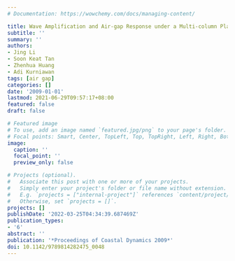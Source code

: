 ```yaml
---
# Documentation: https://wowchemy.com/docs/managing-content/

title: Wave Amplification and Air-gap Response under a Multi-column Platform
subtitle: ''
summary: ''
authors:
- Jing Li
- Soon Keat Tan
- Zhenhua Huang
- Adi Kurniawan
tags: [air gap]
categories: []
date: '2009-01-01'
lastmod: 2021-06-29T09:57:17+08:00
featured: false
draft: false

# Featured image
# To use, add an image named `featured.jpg/png` to your page's folder.
# Focal points: Smart, Center, TopLeft, Top, TopRight, Left, Right, BottomLeft, Bottom, BottomRight.
image:
  caption: ''
  focal_point: ''
  preview_only: false

# Projects (optional).
#   Associate this post with one or more of your projects.
#   Simply enter your project's folder or file name without extension.
#   E.g. `projects = ["internal-project"]` references `content/project/deep-learning/index.md`.
#   Otherwise, set `projects = []`.
projects: []
publishDate: '2022-03-25T04:34:39.687469Z'
publication_types:
- '6'
abstract: ''
publication: '*Proceedings of Coastal Dynamics 2009*'
doi: 10.1142/9789814282475_0048
---
```

